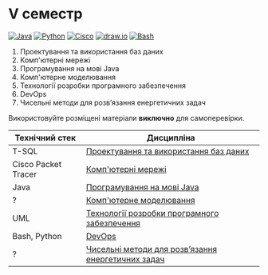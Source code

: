 # V семестр

[![Java](https://img.shields.io/badge/Java-E87000?style=for-the-badge&logo=coffeescript&logoColor=white)](#)
[![Python](https://img.shields.io/badge/Python-005494?style=for-the-badge&logo=python&logoColor=yellow)](#)
[![Cisco](https://img.shields.io/badge/Cisco-162F53?style=for-the-badge&logo=cisco&logoColor=white)](#)
[![draw.io](https://img.shields.io/badge/draw.io-333333?style=for-the-badge&logo=diagramsdotnet&logoColor=%f05033)](#)
[![Bash](https://img.shields.io/badge/Bash-374B42?style=for-the-badge&logo=gnubash&logoColor=white)](#)

1. Проектування та використання баз даних
2. Комп'ютерні мережі
3. Програмування на мові Java
4. Комп'ютерне моделювання
5. Технології розробки програмного забезпечення
6. DevOps
7. Чисельні методи для розв’язання енергетичних задач

Використовуйте розміщені матеріали **виключно** для самоперевірки.


Технічний стек | Дисципліна
-------------- | ----------
T-SQL | [Проектування та використання баз даних](./Databases-Design/)
Cisco Packet Tracer | [Комп'ютерні мережі](./Computer-Networks/)
Java | [Програмування на мові Java](./Java-Programming/)
? | [Комп'ютерне моделювання](./Computer-Modeling/)
UML | [Технології розробки програмного забезпечення](./SW-Development-Technologies/)
Bash, Python | [DevOps](./DevOps/)
? | [Чисельні методи для розв’язання енергетичних задач](./Numerical-Analysis-2/)